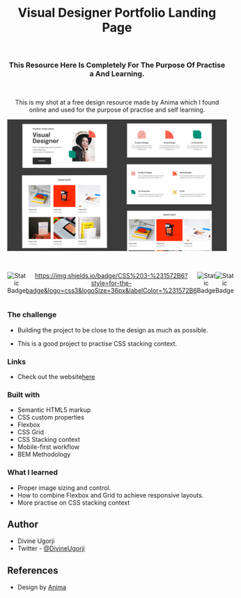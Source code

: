 <div align = "center"> 
<h1 align="center"> Visual Designer Portfolio Landing Page</h1>

<br>

<h3>This Resource Here Is Completely For The Purpose Of Practise a
And Learning.</h3>

<br>

<p>This is my shot at a free design resource made by Anima which I found online and used for the purpose of practise and self learning.</p>

![](design/Cover.jpg)

</div>

<br>
<div align="center" style="display:flex">
<p>

<!-- ![Static Badge](<https://img.shields.io/badge/HTML%205-black?style=for-the-badge&logo=html5&logoColor=white&logoSize=36px&labelColor=hsl(0%2C%200%25%2C%2017.6%25)>) -->

<a>![Static Badge](<https://img.shields.io/badge/HTML%205-%23E34F26?style=for-the-badge&logo=html5&logoColor=white&logoSize=36px&labelColor=hsl(0%2C%200%25%2C%2017.6%25)>)
</a>

<a> https://img.shields.io/badge/CSS%203-%231572B6?style=for-the-badge&logo=css3&logoSize=36px&labelColor=%231572B6
</a>

<a>![Static Badge](<https://img.shields.io/badge/PRETTIER-%23F7B93E?style=for-the-badge&logo=prettier&logoColor=black&logoSize=36px&labelColor=hsl(0%2C%200%25%2C%2017.6%25)>)</a>

<a>![Static Badge](<https://img.shields.io/badge/Git-%23181717?style=for-the-badge&logo=github&logoColor=white&logoSize=36px&labelColor=hsl(0%2C%200%25%2C%2017.6%25)>)</a>

</p>
</div>

### The challenge

- Building the project to be close to the design as much as possible.

- This is a good project to practise CSS stacking context.

### Links

- Check out the website[here](https://the-odin-homepage.netlify.app/)

### Built with

- Semantic HTML5 markup
- CSS custom properties
- Flexbox
- CSS Grid
- CSS Stacking context
- Mobile-first workflow
- BEM Methodology

### What I learned

- Proper image sizing and control.
- How to combine Flexbox and Grid to achieve responsive layouts.
- More practise on CSS stacking context

## Author

- Divine Ugorji
- Twitter - [@DivineUgorji](https://www.twitter.com/DivineUgorji)

## References

- Design by [Anima](https://www.animaapp.com)
